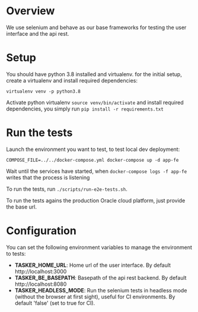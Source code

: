 # Overview

We use selenium and behave as our base frameworks for testing the user interface and the api rest.

# Setup

You should have python 3.8 installed and virtualenv.
for the initial setup, create a virtualenv and install required dependencies:

```
virtualenv venv -p python3.8
````

Activate python virtualenv ```source venv/bin/activate``` and install required dependencies, you simply run ```pip install -r requirements.txt```



# Run the tests

Launch the environment you want to test, to test local dev deployment:

```
COMPOSE_FILE=../../docker-compose.yml docker-compose up -d app-fe
```

Wait until the services have started, when ```docker-compose logs -f app-fe``` writes that the process is listening


To run the tests, run ```./scripts/run-e2e-tests.sh```.


To run the tests agains the production Oracle cloud platform, just provide the base url.

# Configuration

You can set the following environment variables to manage the environment to tests:

- **TASKER_HOME_URL**: Home url of the user interface. By default http://localhost:3000
- **TASKER_BE_BASEPATH**: Basepath of the api rest backend. By default http://localhost:8080
- **TASKER_HEADLESS_MODE**: Run the selenium tests in headless mode (without the browser at first sight), useful for CI environments. By default 'false' (set to true for CI).
```